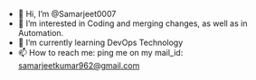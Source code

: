 - 👋 Hi, I’m @Samarjeet0007
- 👀 I’m interested in Coding and merging changes, as well as in Automation.
- 🌱 I’m currently learning DevOps Technology
- 📫 How to reach me: ping me on my mail_id: samarjeetkumar962@gmail.com

<!---
Samarjeet0007/Samarjeet0007 is a ✨ special ✨ repository because its `README.md` (this file) appears on your GitHub profile.
You can click the Preview link to take a look at your changes.
--->
